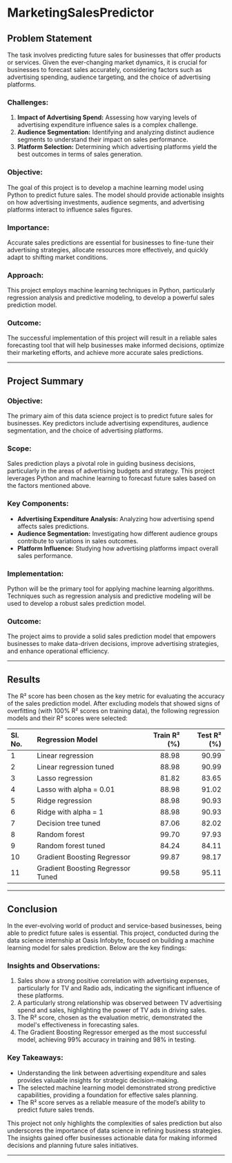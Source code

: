# MarketingSalesPredictor


## **Problem Statement**

The task involves predicting future sales for businesses that offer products or services. Given the ever-changing market dynamics, it is crucial for businesses to forecast sales accurately, considering factors such as advertising spending, audience targeting, and the choice of advertising platforms.

### **Challenges:**

1. **Impact of Advertising Spend:** Assessing how varying levels of advertising expenditure influence sales is a complex challenge.
2. **Audience Segmentation:** Identifying and analyzing distinct audience segments to understand their impact on sales performance.
3. **Platform Selection:** Determining which advertising platforms yield the best outcomes in terms of sales generation.

### **Objective:**

The goal of this project is to develop a machine learning model using Python to predict future sales. The model should provide actionable insights on how advertising investments, audience segments, and advertising platforms interact to influence sales figures.

### **Importance:**

Accurate sales predictions are essential for businesses to fine-tune their advertising strategies, allocate resources more effectively, and quickly adapt to shifting market conditions.

### **Approach:**

This project employs machine learning techniques in Python, particularly regression analysis and predictive modeling, to develop a powerful sales prediction model.

### **Outcome:**

The successful implementation of this project will result in a reliable sales forecasting tool that will help businesses make informed decisions, optimize their marketing efforts, and achieve more accurate sales predictions.

---

## **Project Summary**

### **Objective:**

The primary aim of this data science project is to predict future sales for businesses. Key predictors include advertising expenditures, audience segmentation, and the choice of advertising platforms.

### **Scope:**

Sales prediction plays a pivotal role in guiding business decisions, particularly in the areas of advertising budgets and strategy. This project leverages Python and machine learning to forecast future sales based on the factors mentioned above.

### **Key Components:**

- **Advertising Expenditure Analysis:** Analyzing how advertising spend affects sales predictions.
- **Audience Segmentation:** Investigating how different audience groups contribute to variations in sales outcomes.
- **Platform Influence:** Studying how advertising platforms impact overall sales performance.

### **Implementation:**

Python will be the primary tool for applying machine learning algorithms. Techniques such as regression analysis and predictive modeling will be used to develop a robust sales prediction model.

### **Outcome:**

The project aims to provide a solid sales prediction model that empowers businesses to make data-driven decisions, improve advertising strategies, and enhance operational efficiency.

---

## **Results**

The R² score has been chosen as the key metric for evaluating the accuracy of the sales prediction model. After excluding models that showed signs of overfitting (with 100% R² scores on training data), the following regression models and their R² scores were selected:

| Sl. No. | Regression Model              |   Train R² (%) |   Test R² (%) |
|:--------|:------------------------------|---------------:|--------------:|
|    1    | Linear regression             |       88.98    |      90.99    |
|    2    | Linear regression tuned       |       88.98    |      90.99    |
|    3    | Lasso regression              |       81.82    |      83.65    |
|    4    | Lasso with alpha = 0.01       |       88.98    |      91.02    |
|    5    | Ridge regression              |       88.98    |      90.93    |
|    6    | Ridge with alpha = 1          |       88.98    |      90.93    |
|    7    | Decision tree tuned           |       87.06    |      82.02    |
|    8    | Random forest                 |       99.70    |      97.93    |
|    9    | Random forest tuned           |       84.24    |      84.11    |
|   10    | Gradient Boosting Regressor   |       99.87    |      98.17    |
|   11    | Gradient Boosting Regressor Tuned |    99.58    |      95.11    |

---

## **Conclusion**

In the ever-evolving world of product and service-based businesses, being able to predict future sales is essential. This project, conducted during the data science internship at Oasis Infobyte, focused on building a machine learning model for sales prediction. Below are the key findings:

### **Insights and Observations:**

1. Sales show a strong positive correlation with advertising expenses, particularly for TV and Radio ads, indicating the significant influence of these platforms.
2. A particularly strong relationship was observed between TV advertising spend and sales, highlighting the power of TV ads in driving sales.
3. The R² score, chosen as the evaluation metric, demonstrated the model's effectiveness in forecasting sales.
4. The Gradient Boosting Regressor emerged as the most successful model, achieving 99% accuracy in training and 98% in testing.

### **Key Takeaways:**

- Understanding the link between advertising expenditure and sales provides valuable insights for strategic decision-making.
- The selected machine learning model demonstrated strong predictive capabilities, providing a foundation for effective sales planning.
- The R² score serves as a reliable measure of the model’s ability to predict future sales trends.

This project not only highlights the complexities of sales prediction but also underscores the importance of data science in refining business strategies. The insights gained offer businesses actionable data for making informed decisions and planning future sales initiatives.

---
